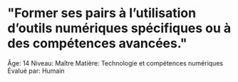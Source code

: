 # "Former ses pairs à l’utilisation d’outils numériques spécifiques ou à des compétences avancées."

Âge: 14
Niveau: Maître
Matière: Technologie et compétences numériques
Évalué par: Humain